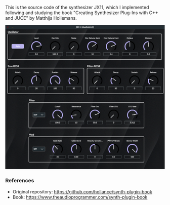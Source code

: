 This is the source code of the synthesizer JX11, which I implemented following and studying the book "Creating Synthesizer Plug-Ins with C++ and JUCE" by Matthijs Hollemans.

<img align="centre" alt="gui" width="512px" src="./Resources/gui.png" />

### References

- Original repository: https://github.com/hollance/synth-plugin-book
- Book: https://www.theaudioprogrammer.com/synth-plugin-book
